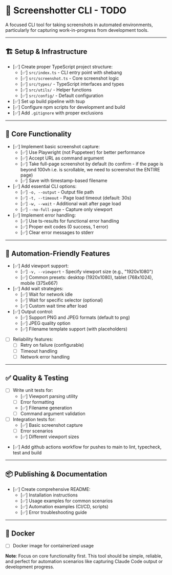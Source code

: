 # 📸 Screenshotter CLI - TODO

A focused CLI tool for taking screenshots in automated environments, particularly for capturing work-in-progress from development tools.

---

## 🏗️ Setup & Infrastructure

- [✅] Create proper TypeScript project structure:
  - [✅] `src/index.ts` - CLI entry point with shebang
  - [✅] `src/screenshot.ts` - Core screenshot logic
  - [✅] `src/types/` - TypeScript interfaces and types
  - [✅] `src/utils/` - Helper functions
  - [✅] `src/config/` - Default configuration
- [✅] Set up build pipeline with tsup
- [✅] Configure npm scripts for development and build
- [✅] Add `.gitignore` with proper exclusions

---

## 🎯 Core Functionality

- [✅] Implement basic screenshot capture:
  - [✅] Use Playwright (not Puppeteer) for better performance
  - [✅] Accept URL as command argument
  - [✅] Take full-page screenshot by default (to confirm - if the page is beyond 100vh i.e. is scrollable, we need to screenshot the ENTIRE page)
  - [✅] Save with timestamp-based filename
- [✅] Add essential CLI options:
  - [✅] `-o, --output` - Output file path
  - [✅] `-t, --timeout` - Page load timeout (default: 30s)
  - [✅] `-w, --wait` - Additional wait after page load
  - [✅] `--no-full-page` - Capture only viewport
- [✅] Implement error handling:
  - [✅] Use ts-results for functional error handling
  - [✅] Proper exit codes (0 success, 1 error)
  - [✅] Clear error messages to stderr

---

## 🔧 Automation-Friendly Features

- [✅] Add viewport support:
  - [✅] `-v, --viewport` - Specify viewport size (e.g., "1920x1080")
  - [✅] Common presets: desktop (1920x1080), tablet (768x1024), mobile (375x667)
- [✅] Add wait strategies:
  - [✅] Wait for network idle
  - [✅] Wait for specific selector (optional)
  - [✅] Custom wait time after load
- [✅] Output control:
  - [✅] Support PNG and JPEG formats (default to png)
  - [✅] JPEG quality option
  - [✅] Filename template support (with placeholders)
- [ ] Reliability features:
  - [ ] Retry on failure (configurable)
  - [ ] Timeout handling
  - [ ] Network error handling

---

## ✅ Quality & Testing

- [ ] Write unit tests for:
  - [✅] Viewport parsing utility
  - [ ] Error formatting
  - [✅] Filename generation
  - [ ] Command argument validation
- [ ] Integration tests for:
  - [✅] Basic screenshot capture
  - [ ] Error scenarios
  - [✅] Different viewport sizes
- [✅] Add github actions workflow for pushes to main to lint, typecheck, test and build

---

## 📦 Publishing & Documentation

- [✅] Create comprehensive README:
  - [✅] Installation instructions
  - [✅] Usage examples for common scenarios
  - [✅] Automation examples (CI/CD, scripts)
  - [✅] Error troubleshooting guide

---

## 🚀 Docker

- [ ] Docker image for containerized usage

**Note**: Focus on core functionality first. This tool should be simple, reliable, and perfect for automation scenarios like capturing Claude Code output or development progress.
